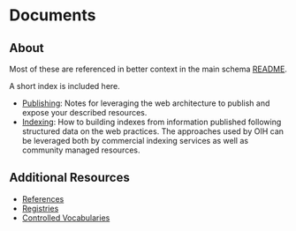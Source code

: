# Documents

## About

Most of these are referenced in better context in the main schema [README](..//README.md).

A short index is included here.

* [Publishing](./docs/publishing.md):  Notes for leveraging the web architecture to publish and expose your described resources.
* [Indexing](./docs/indexers.md): How to building indexes from information published following structured data on the web practices.  The approaches used by OIH can be leveraged both by commercial indexing services as well as community managed resources.

## Additional Resources

* [References](./docs/references.md)
* [Registries](./docs/registries.md)
* [Controlled Vocabularies](./docs/vocabularies.md)
